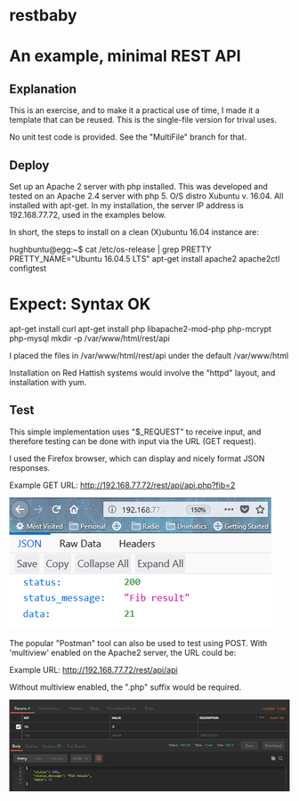 # restbaby
# An example, minimal REST API

## Explanation

This is an exercise, and to make it a practical use of time, I made it a template that can be reused. This is the single-file version for trival uses.

No unit test code is provided. See the "MultiFile" branch for that.

## Deploy

Set up an Apache 2 server with php installed. This was developed and tested on an Apache 2.4 server with php 5. O/S distro Xubuntu v. 16.04. All installed with apt-get. In my installation, the server IP address is 192.168.77.72, used in the examples below.

In short, the steps to install on a clean (X)ubuntu 16.04 instance are:

hughbuntu@egg:~$ cat /etc/os-release | grep PRETTY
PRETTY_NAME="Ubuntu 16.04.5 LTS"
apt-get install apache2
apache2ctl configtest
# Expect: Syntax OK
apt-get install curl
apt-get install php libapache2-mod-php php-mcrypt php-mysql
mkdir -p /var/www/html/rest/api

I placed the files in /var/www/html/rest/api under the default /var/www/html

Installation on Red Hattish systems would involve the "httpd" layout, and installation with yum.

## Test

This simple implementation uses "$\_REQUEST" to receive input, and therefore testing can be done with input via the URL (GET request).

I used the Firefox browser, which can display and nicely format JSON responses.

Example GET URL: http://192.168.77.72/rest/api/api.php?fib=2

![image of JSON GETvresponse rendered on Firefox](https://github.com/hughbuntu/restbaby/blob/master/json_result_firefox.png "Display JSON GET Response on Firefox")

The popular "Postman" tool can also be used to test using POST. With 'multiview' enabled on the Apache2 server, the URL could be:

Example URL: http://192.168.77.72/rest/api/api

Without multiview enabled, the ".php" suffix would be required.

![image of JSON POST response rendered on "Postman"](https://github.com/hughbuntu/restbaby/blob/master/json_result.png "Display JSON POST Response on Postman")
